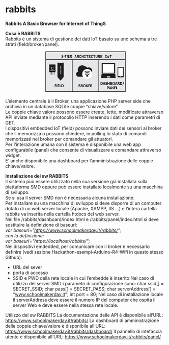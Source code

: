 # rabbits
<b>Rabbits A Basic Browser for Internet of ThingS</b>

<b>Cosa è RABBITS</b><br>
Rabbits è un sistema di gestione dei dati IoT basato su uno schema a tre strati (field/broker/panel).<br>
<center><img src="https://github.com/SchoolMakerDay/rabbits/blob/main/img/three-tier-iot.jpg" width="50%" height="50%" /></center><br>
L’elemento centrale è il Broker, una applicazione PHP server side che archivia in un database SQLite coppie “chiave/valore”.<br>
Le coppie chiave valore possono essere create, lette, modificate attraverso API inviate mediante il protocollo HTTP inserendo i dati come parametri di GET.<br>
I dispositivi embedded IoT (field) possono inviare dati dei sensori al broker che li memorizza o possono chiedere, in polling lo stato di comandi memorizzati nel broker per comandare gli attuatori.<br>
Per l’interazione umana con il sistema è disponibile una web app configurabile (panel) che consente di visualizzare e comandare attraverso  widget.<br>
E’ anche disponibile una dashboard per l’amministrazione delle coppie chiave/valore.<br>

<b>Installazione del sw RABBITS</b><br>
Il sistema può essere utilizzato nella sua versione già installata sulla piattaforma SMD oppure può essere installato localmente su una macchina di sviluppo.<br>
Se si usa il server SMD non è necessaria alcuna installazione.<br> 
Per installare su una macchina di sviluppo si deve disporre di un computer dotato di un web server locale (Apache, XAMPP, IIS …) e l’intera cartella rabbits va inserita nella cartella htdocs del web server.<br>
Nei file /rabbits/dashboard/index.html e /rabbits/panel/index.html si deve sostituire la definizione di baseurl:<br>
<i>var baseurl="https://www.schoolmakerday.it/rabbits/"; <br>
con la definizione:<br>
var baseurl="https://localhost/rabbits/";</i><br>
Nei dispositivi emdedded, per comunicare con il broker è necessario definire (vedi sezione Hackathon-esempi-Arduino-R4-Wifi in questo stesso Github):
- URL del sever
- porta di accesso
- SSID e PWD della rete locale in cui l’embedde è inserito 
Nel caso di utilizzo del server SMD i parametri di configurazione sono:
char ssid[] = SECRET_SSID; 
char pass[] = SECRET_PASS;
char serverAddress[] = "www.schoolmakerday.it"; 
int port = 80;
Nel caso di installazione locale il serverAddress deve essere il numero IP del computer che ospita il server Web e deve essere nella stessa rete locale.

Utilizzo del sw RABBITS
La documentazione delle API è disponibile all’URL:
https://www.schoolmakerday.it/rabbits/
La dashboard di amministrazione delle coppie chiave/valore è disponibile all’URL:
https://www.schoolmakerday.it/rabbits/dashboard/
Il pannello di intefaccia utente è disponibile all’URL:
https://www.schoolmakerday.it/rabbits/panel/
